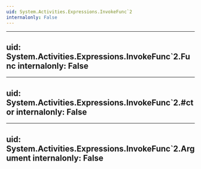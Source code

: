 ```yaml
---
uid: System.Activities.Expressions.InvokeFunc`2
internalonly: False
---
```


---
uid: System.Activities.Expressions.InvokeFunc`2.Func
internalonly: False
---

---
uid: System.Activities.Expressions.InvokeFunc`2.#ctor
internalonly: False
---

---
uid: System.Activities.Expressions.InvokeFunc`2.Argument
internalonly: False
---
